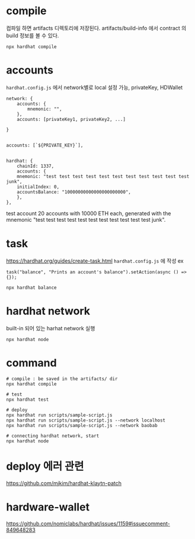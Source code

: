 

# compile
컴파일 하면 artifacts 디렉토리에 저장된다.
artifacts/build-info 에서 contract 의 build 정보를 볼 수 있다.
```
npx hardhat compile
```

# accounts
`hardhat.config.js` 에서 network별로 local 설정 가능, privateKey, HDWallet
```
network: {
    accounts: {
        mnemonic: "", 
    },
    accounts: [privateKey1, privateKey2, ...]
    
}


accounts: [`${PRIVATE_KEY}`],


hardhat: {
    chainId: 1337,
    accounts: {
    mnemonic: "test test test test test test test test test test test junk",
    initialIndex: 0,
    accountsBalance: "10000000000000000000000",
    },
},
```
test account
20 accounts with 10000 ETH each, generated with the mnemonic 
"test test test test test test test test test test test junk".


# task
https://hardhat.org/guides/create-task.html
`hardhat.config.js` 에 작성
ex
```
task("balance", "Prints an account's balance").setAction(async () => {});

npx hardhat balance
```

# hardhat network
built-in 되어 있는 harhat network 실행
```
npx hardhat node
```

# command
```
# compile : be saved in the artifacts/ dir
npx hardhat compile

# test
npx hardhat test

# deploy
npx hardhat run scripts/sample-script.js
npx hardhat run scripts/sample-script.js --network localhost
npx hardhat run scripts/sample-script.js --network baobab 

# connecting hardhat network, start
npx hardhat node
```

# deploy 에러 관련
https://github.com/mjkim/hardhat-klaytn-patch

# hardware-wallet
https://github.com/nomiclabs/hardhat/issues/1159#issuecomment-849648283

